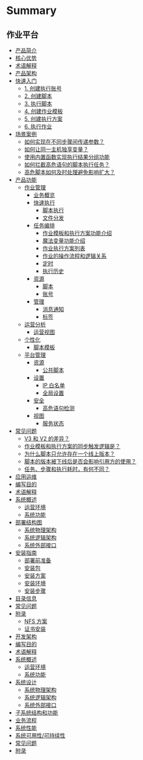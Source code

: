 # Summary

## 作业平台

* [产品简介](产品白皮书/Introduction/What-is-Job.md)
* [核心优势](产品白皮书/Introduction/Benefits.md)
* [术语解释](产品白皮书/Introduction/Terms.md)
* [产品架构](产品白皮书/Introduction/Architecture.md)
* [快速入门]()
    * [1. 创建执行账号](产品白皮书/Quick-Starts/1.Create-system-account.md)
    * [2. 创建脚本](产品白皮书/Quick-Starts/2.Create-a-Bash-script.md)
    * [3. 执行脚本](产品白皮书/Quick-Starts/3.Try-to-run-the-script.md)
    * [4. 创建作业模板](产品白皮书/Quick-Starts/4.Create-a-Job-template.md)
    * [5. 创建执行方案](产品白皮书/Quick-Starts/5.Create-a-plan-under-Job-template.md)
    * [6. 执行作业](产品白皮书/Quick-Starts/6.Try-to-run-the-Job-plan.md)
* [场景案例]()
    * [如何实现在不同步骤间传递参数？](产品白皮书/Best-Practices/How-to-pass-params-through-steps.md)
    * [如何让同一主机独享变量？](产品白皮书/Best-Practices/How-to-make-same-host-have-its-own-namespace.md)
    * [使用内置函数实现执行结果分组功能](产品白皮书/Best-Practices/Use-built-in-functions-to-make-exec-result-grouping.md)
    * [如何拦截高危语句的脚本执行任务？](产品白皮书/Best-Practices/How-to-block-high-risk-script-execution.md)
    * [高危脚本如何及时处理避免影响扩大？](产品白皮书/Best-Practices/How-to-stop-the-spread-of-the-problem-script-immediately.md)
* [产品功能]()
    * [作业管理]()
        * [业务概览](产品白皮书/Features/Home.md)
        * [快速执行]()
            * [脚本执行](产品白皮书/Features/One-time-script-exec.md)
            * [文件分发](产品白皮书/Features/One-time-file-transfer.md)
        * [任务编排]()
            * [作业模板和执行方案功能介绍](产品白皮书/Features/Jobs.md)
            * [魔法变量功能介绍](产品白皮书/Features/Magic-vars.md)
            * [作业执行方案列表](产品白皮书/Features/Job-plans.md)
            * [作业的操作流程和逻辑关系](产品白皮书/Features/Jobs-operation-flow-and-logical-relationship.md)
            * [定时](产品白皮书/Features/Crons.md)
            * [执行历史](产品白皮书/Features/History.md)
        * [资源]()
            * [脚本](产品白皮书/Features/Scripts.md)
            * [账号](产品白皮书/Features/Accounts.md)
        * [管理]()
            * [消息通知](产品白皮书/Features/Notification.md)
            * [标签](产品白皮书/Features/Tags-management.md)
    * [运营分析]()
        * [运营视图](产品白皮书/Features/Dashboard.md)
    * [个性化]()
        * [脚本模板](产品白皮书/Features/Script-template.md)
    * [平台管理]()
        * [资源]()
            * [公共脚本](产品白皮书/Features/Public-Scripts.md)
        * [设置]()
            * [IP 白名单](产品白皮书/Features/IP-white_list.md)
            * [全局设置](产品白皮书/Features/Settings.md)
        * [安全]()
            * [高危语句检测](产品白皮书/Features/High-risk-grammar.md)
        * [视图]()
            * [服务状态](产品白皮书/Features/Service-states.md)
* [常见问题]()
    * [V3 和 V2 的差异？](产品白皮书/FAQs/Whats-the-diffrent-between-v2-and-v3.md)
    * [作业模板和执行方案的同步触发逻辑是？](产品白皮书/FAQs/what-changes-will-cause-plan-outofsync-with-template.md)
    * [为什么脚本只允许存在一个线上版本？](产品白皮书/FAQs/why-script-only-allow-one-online-version.md)
    * [脚本的版本被下线后是否会影响引用方的使用？](产品白皮书/FAQs/will-script-ver-offline-affect-the-use-of-reference-plan.md)
    * [任务、步骤和执行耗时，有何不同？](产品白皮书/FAQs/Whats-the-difference-of-duration-between-task-step-and-execution.md)
* [应用运维]()
* [编写目的](应用运维文档/编写目的/Purpose.md)
* [术语解释](应用运维文档/术语解释/Terms.md)
* [系统概述]()
    * [运营环境](应用运维文档/系统概述/OperationEnvironment.md)
    * [系统功能](应用运维文档/系统概述/SystemFunctions.md)
* [部署结构图]()
    * [系统物理架构](应用运维文档/部署结构图/SystemPhysicalArchitecture.md)
    * [系统逻辑架构](应用运维文档/部署结构图/SystemLogicalArchitecture.md)
    * [系统外部接口](应用运维文档/部署结构图/SystemExternalInterfaces.md)
* [安装指南]()
    * [部署前准备](应用运维文档/安装指南/PreparationsBeforeDeployment.md)
    * [安装包](应用运维文档/安装指南/InstallationPackage.md)
    * [安装方案](应用运维文档/安装指南/InstallationScheme.md)
    * [安装环境](应用运维文档/安装指南/InstallationEnvironment.md)
    * [安装步骤](应用运维文档/安装指南/InstallationProcedures.md)
* [目录信息](应用运维文档/目录信息/DirectoryInformation.md)
* [常见问题]()
* [附录]()
    * [NFS 方案](应用运维文档/附录/NFSSolution.md)
    * [证书安装](应用运维文档/附录/CertificatesInstallation.md)
* [开发架构]()
* [编写目的](开发架构文档/编写目的/Purpose.md)
* [术语解释](开发架构文档/术语解释/Terms.md)
* [系统概述]()
    * [运营环境](开发架构文档/系统概述/OperationEnvironment.md)
    * [系统功能](开发架构文档/系统概述/SystemFunctions.md)
* [系统设计]()
    * [系统物理架构](开发架构文档/系统设计/SystemPhysicalArchitecture.md)
    * [系统逻辑架构](开发架构文档/系统设计/SystemLogicalArchitecture.md)
    * [系统外部接口](开发架构文档/系统设计/SystemExternalInterfaces.md)
* [子系统结构和功能](开发架构文档/子系统结构和功能/SubsystemStructureFunctions.md)
* [业务流程](开发架构文档/业务流程/BusinessProcess.md)
* [系统性能](开发架构文档/系统性能/SystemPerformance.md)
* [系统可用性/可持续性](开发架构文档/系统可用性/SystemAvailabilitySustainability.md)
* [常见问题](开发架构文档/FAQ/FAQ.md)
* [附录](开发架构文档/附录/Appendix.md)
